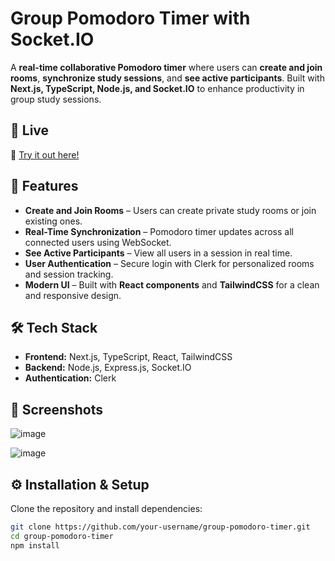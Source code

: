 # Group Pomodoro Timer with Socket.IO  

A **real-time collaborative Pomodoro timer** where users can **create and join rooms**, **synchronize study sessions**, and **see active participants**. Built with **Next.js, TypeScript, Node.js, and Socket.IO** to enhance productivity in group study sessions.  

## 🚀 Live   
🔗 [Try it out here!](https://pomohubs.tech)  

## 📌 Features  
- **Create and Join Rooms** – Users can create private study rooms or join existing ones.  
- **Real-Time Synchronization** – Pomodoro timer updates across all connected users using WebSocket.  
- **See Active Participants** – View all users in a session in real time.  
- **User Authentication** – Secure login with Clerk for personalized rooms and session tracking.  
- **Modern UI** – Built with **React components** and **TailwindCSS** for a clean and responsive design.  

## 🛠️ Tech Stack  
- **Frontend:** Next.js, TypeScript, React, TailwindCSS  
- **Backend:** Node.js, Express.js, Socket.IO  
- **Authentication:** Clerk  

## 📸 Screenshots
![image](https://github.com/user-attachments/assets/056d203e-b675-4f29-b8cf-dccf7f231ce9)


![image](https://github.com/user-attachments/assets/f1d3e427-33a9-4565-a243-e8e145573e8d)



## ⚙️ Installation & Setup  
Clone the repository and install dependencies:  
```bash
git clone https://github.com/your-username/group-pomodoro-timer.git
cd group-pomodoro-timer
npm install

